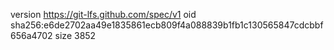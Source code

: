 version https://git-lfs.github.com/spec/v1
oid sha256:e6de2702aa49e1835861ecb809f4a088839b1fb1c130565847cdcbbf656a4702
size 3852

